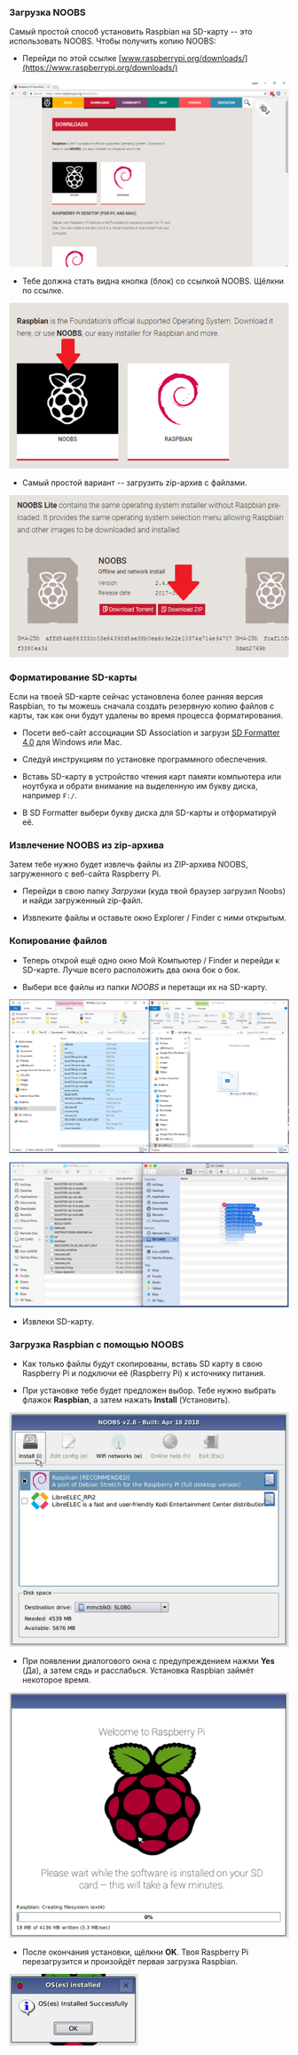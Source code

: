 ### Загрузка NOOBS

Самый простой способ установить Raspbian на SD-карту -- это использовать NOOBS. Чтобы получить копию NOOBS:

+ Перейди по этой ссылке [www.raspberrypi.org/downloads/](https://www.raspberrypi.org/downloads/)

![Страница загрузок](images/downloads-page.png)

+ Тебе должна стать видна кнопка (блок) со ссылкой NOOBS. Щёлкни по ссылке.

![Нажми на NOOBS](images/click-noobs.png)

+ Самый простой вариант -- загрузить zip-архив с файлами.

![Загрузить zip](images/download-zip.png)

### Форматирование SD-карты

Если на твоей SD-карте сейчас установлена ​​более ранняя версия Raspbian, то ты можешь сначала создать резервную копию файлов с карты, так как они будут удалены во время процесса форматирования.

+ Посети веб-сайт ассоциации SD Association и загрузи [SD Formatter 4.0](https://www.sdcard.org/downloads/formatter_4/index.html) для Windows или Mac.

+ Следуй инструкциям по установке программного обеспечения.

+ Вставь SD-карту в устройство чтения карт памяти компьютера или ноутбука и обрати внимание на выделенную им букву диска, например `F:/`.

+ В SD Formatter выбери букву диска для SD-карты и отформатируй её.

### Извлечение NOOBS из zip-архива

Затем тебе нужно будет извлечь файлы из ZIP-архива NOOBS, загруженного с веб-сайта Raspberry Pi.

+ Перейди в свою папку *Загрузки* (куда твой браузер загрузил Noobs) и найди загруженный zip-файл.

+ Извлеките файлы и оставьте окно Explorer / Finder с ними открытым.

### Копирование файлов

+ Теперь открой ещё одно окно Мой Компьютер / Finder и перейди к SD-карте. Лучше всего расположить два окна бок о бок.

+ Выбери все файлы из папки *NOOBS* и перетащи их на SD-карту.

![копирование в windows](images/copy3.png)

![копирование в macos](images/macos_copy.png)

+ Извлеки SD-карту.

### Загрузка Raspbian с помощью NOOBS

+ Как только файлы будут скопированы, вставь SD карту в свою Raspberry Pi и подключи её (Raspberry Pi) к источнику питания.

+ При установке тебе будет предложен выбор. Тебе нужно выбрать флажок **Raspbian**, а затем нажать **Install** (Установить).

![установка](images/install.png)

+ При появлении диалогового окна с предупреждением нажми **Yes** (Да), а затем сядь и расслабься. Установка Raspbian займёт некоторое время.

![установка](images/installing.png)

+ После окончания установки, щёлкни **OK**. Твоя Raspberry Pi перезагрузится и произойдёт первая загрузка Raspbian.

![установка завершена](images/installed.png)